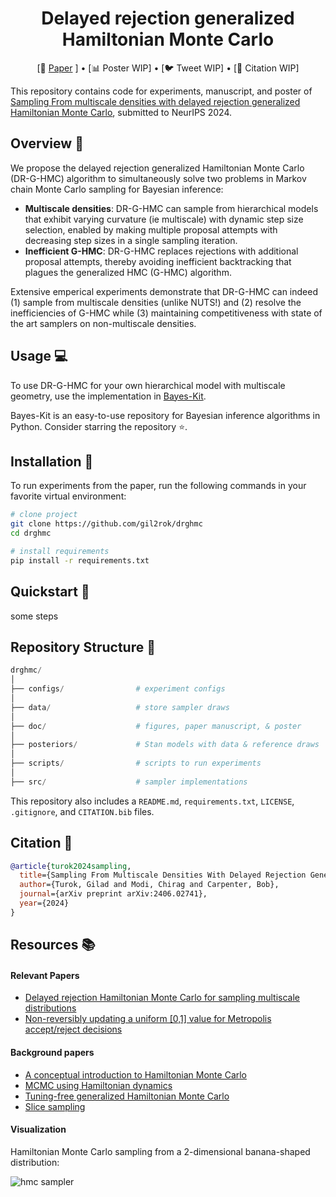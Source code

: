 <div align="center">

# Delayed rejection generalized Hamiltonian Monte Carlo

<!-- ![License](https://img.shields.io/badge/license-MIT-red.svg) 
![Python](https://img.shields.io/badge/python-3.9%2B-blue.svg)
![Numpy](https://img.shields.io/badge/numpy-1.21.2-blue.svg) -->

</div>
<p align="center">
   [📃 <a href="https://arxiv.org/abs/2406.02741" target="_blank">Paper</a> ] • [📊 Poster WIP] • [🐦 Tweet WIP] • [📄 Citation WIP]<br>
</p>

This repository contains code for experiments, manuscript, and poster of [Sampling From multiscale densities with delayed rejection generalized Hamiltonian Monte Carlo](https://arxiv.org/abs/2406.02741), submitted to NeurIPS 2024.

## Overview :telescope:

We propose the delayed rejection generalized Hamiltonian Monte Carlo (DR-G-HMC) algorithm to simultaneously solve two problems in Markov chain Monte Carlo sampling for Bayesian inference:

- **Multiscale densities**: DR-G-HMC can sample from hierarchical models that exhibit varying curvature (ie multiscale) with dynamic step size selection, enabled by making multiple proposal attempts with decreasing step sizes in a single sampling iteration.
- **Inefficient G-HMC**: DR-G-HMC replaces rejections with additional proposal attempts, thereby avoiding inefficient backtracking that plagues the generalized HMC (G-HMC) algorithm.

Extensive emperical experiments demonstrate that DR-G-HMC can indeed (1) sample from multiscale densities (unlike NUTS!) and (2) resolve the inefficiencies of G-HMC while (3) maintaining competitiveness with state of the art samplers on non-multiscale densities.

## Usage :computer:

To use DR-G-HMC for your own hierarchical model with multiscale geometry, use the implementation in [Bayes-Kit](https://github.com/flatironinstitute/bayes-kit/blob/main/bayes_kit/drghmc.py).

Bayes-Kit is an easy-to-use repository for Bayesian inference algorithms in Python. Consider starring the repository :star:.

## Installation :wrench:

To run experiments from the paper, run the following commands in your favorite virtual environment:

```bash
# clone project
git clone https://github.com/gil2rok/drghmc
cd drghmc

# install requirements
pip install -r requirements.txt
```

## Quickstart :rocket:

some steps

## Repository Structure :open_file_folder:

```python
drghmc/
│
├── configs/                # experiment configs
│
├── data/                   # store sampler draws
│
├── doc/                    # figures, paper manuscript, & poster
│
├── posteriors/             # Stan models with data & reference draws
│
├── scripts/                # scripts to run experiments
│
├── src/                    # sampler implementations
```

This repository also includes a `README.md`, `requirements.txt`, `LICENSE`, `.gitignore`, and `CITATION.bib` files.

## Citation :page_facing_up:

```bibtex
@article{turok2024sampling,
  title={Sampling From Multiscale Densities With Delayed Rejection Generalized Hamiltonian Monte Carlo},
  author={Turok, Gilad and Modi, Chirag and Carpenter, Bob},
  journal={arXiv preprint arXiv:2406.02741},
  year={2024}
}
```

## Resources :books:

#### Relevant Papers
- [Delayed rejection Hamiltonian Monte Carlo for sampling multiscale distributions](https://arxiv.org/abs/2110.00610)
- [Non-reversibly updating a uniform [0,1] value for Metropolis accept/reject decisions](https://arxiv.org/abs/2001.11950)

#### Background papers
- [A conceptual introduction to Hamiltonian Monte Carlo](https://arxiv.org/pdf/1701.02434.pdf)
- [MCMC using Hamiltonian dynamics](https://arxiv.org/pdf/1206.1901.pdf)
- [Tuning-free generalized Hamiltonian Monte Carlo](https://proceedings.mlr.press/v151/hoffman22a/hoffman22a.pdf)
- [Slice sampling](https://arxiv.org/abs/physics/0009028)

#### Visualization

Hamiltonian Monte Carlo sampling from a 2-dimensional banana-shaped distribution:

![hmc sampler](https://raw.githubusercontent.com/chi-feng/mcmc-demo/master/docs/hmc.gif)
